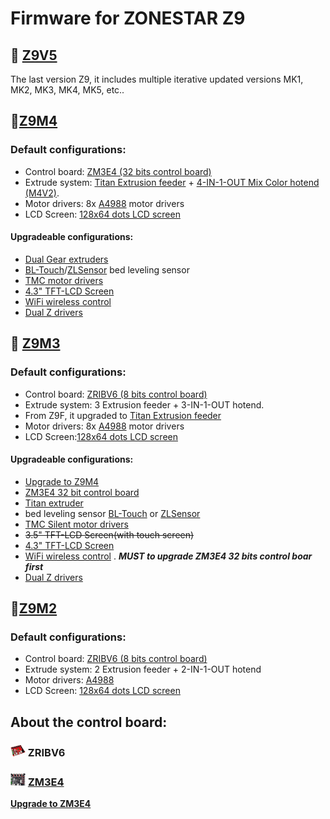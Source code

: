 # Firmware for ZONESTAR Z9  
## :file_folder: [Z9V5](./Z9V5)
The last version Z9, it includes multiple iterative updated versions MK1, MK2, MK3, MK4, MK5, etc.. 

## :file_folder:[Z9M4](./Z9M4)
### Default configurations:
- Control board: [ZM3E4 (32 bits control board)](#zm3e4)
- Extrude system: [Titan Extrusion feeder](https://www.aliexpress.com/item/3256801491924265.html) + [4-IN-1-OUT Mix Color hotend (M4V2)](https://github.com/ZONESTAR3D/Upgrade-kit-guide/tree/main/HOTEND/M4%20%204-IN-1-OUT%20Mixing%20Color%20Hotend).
- Motor drivers: 8x [A4988](https://www.aliexpress.com/item/2255800771058461.html) motor drivers
- LCD Screen: [128x64 dots LCD screen](https://www.aliexpress.com/item/2255801130809506.html)
#### Upgradeable configurations:
- [Dual Gear extruders](https://www.aliexpress.com/item/3256803287046246.html)
- [BL-Touch](https://www.aliexpress.com/item/3256801278105777.html)/[ZLSensor](https://www.aliexpress.com/item/3256802678996718.html) bed leveling sensor
- [TMC motor drivers](https://www.aliexpress.com/item/3256803218812844.html)
- [4.3" TFT-LCD Screen](https://github.com/ZONESTAR3D/Upgrade-kit-guide/tree/main/TFT-LCD/LCD-DWIN)
- [WiFi wireless control](https://www.aliexpress.com/item/3256802192236737.html) 
- [Dual Z drivers](https://www.aliexpress.com/item/3256801447052364.html)

## :file_folder: [Z9M3](./Z9M3)
### Default configurations: 
- Control board: [ZRIBV6 (8 bits control board)](#zribv6)
- Extrude system: 3 Extrusion feeder + 3-IN-1-OUT hotend.
- From Z9F, it upgraded to [Titan Extrusion feeder](https://www.aliexpress.com/item/3256801491924265.html)
- Motor drivers: 8x [A4988](https://www.aliexpress.com/item/2255800771058461.html) motor drivers
- LCD Screen:[128x64 dots LCD screen](https://www.aliexpress.com/item/2255801130809506.html)
#### Upgradeable configurations:
- [Upgrade to Z9M4](https://www.aliexpress.com/item/3256803218812844.html)
- [ZM3E4 32 bit control board](https://www.aliexpress.com/item/3256801114422275.html)
- [Titan extruder](https://www.aliexpress.com/item/3256801491924265.html)
- bed leveling sensor [BL-Touch](https://www.aliexpress.com/item/3256801278105777.html) or [ZLSensor](https://www.aliexpress.com/item/3256802678996718.html) 
- [TMC Silent motor drivers](https://www.aliexpress.com/item/3256803218812844.html)
- ~~3.5" TFT-LCD Screen(with touch screen)~~
- [4.3" TFT-LCD Screen](https://github.com/ZONESTAR3D/Upgrade-kit-guide/tree/main/TFT-LCD/LCD-DWIN)
- [WiFi wireless control](https://www.aliexpress.com/item/3256802192236737.html) . ***MUST to upgrade ZM3E4 32 bits control boar first***   
- [Dual Z drivers](https://www.aliexpress.com/item/3256801447052364.html)

## :file_folder:[Z9M2](./Z9M2)
### Default configurations:
- Control board: [ZRIBV6 (8 bits control board)](#zribv6)  
- Extrude system: 2 Extrusion feeder + 2-IN-1-OUT hotend
- Motor drivers: [A4988](https://www.aliexpress.com/item/2255800771058461.html)   
- LCD Screen: [128x64 dots LCD screen](https://www.aliexpress.com/item/2255801130809506.html)


## About the control board:
### ![ZRIBV6](ZRIBV6.jpg) ZRIBV6


### ![ZM3E4](ZM3E4.jpg) [ZM3E4](https://www.aliexpress.com/item/3256801114422275.html)
[**Upgrade to ZM3E4**](https://www.aliexpress.com/item/1005001300737027.html)  

